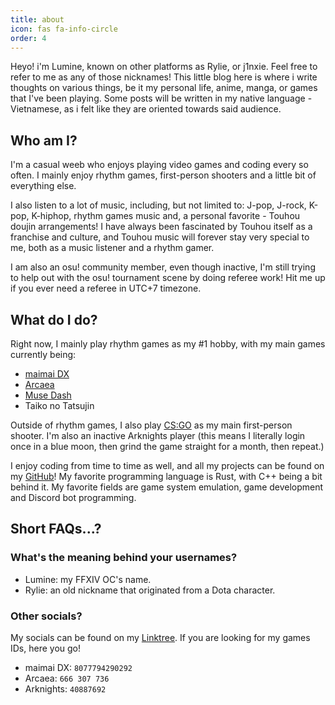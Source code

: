 ```yaml
---
title: about
icon: fas fa-info-circle
order: 4
---
```


Heyo! i'm Lumine, known on other platforms as Rylie, or j1nxie. Feel free to refer to me as any of those nicknames!
This little blog here is where i write thoughts on various things, be it my personal life, anime, manga, or games that I've
been playing. Some posts will be written in my native language - Vietnamese, as i felt like they are oriented towards
said audience.

## Who am I?

I'm a casual weeb who enjoys playing video games and coding every so often. I mainly enjoy rhythm games, first-person shooters
and a little bit of everything else.

I also listen to a lot of music, including, but not limited to: J-pop, J-rock, K-pop, K-hiphop, rhythm games music and, a
personal favorite - Touhou doujin arrangements! I have always been fascinated by Touhou itself as a franchise and culture, and
Touhou music will forever stay very special to me, both as a music listener and a rhythm gamer.

I am also an osu! community member, even though inactive, I'm still trying to help out with the osu! tournament scene by doing
referee work! Hit me up if you ever need a referee in UTC+7 timezone.

## What do I do?

Right now, I mainly play rhythm games as my #1 hobby, with my main games currently being:

- [maimai DX](https://maimai.sega.com/)
- [Arcaea](https://arcaea.lowiro.com/)
- [Muse Dash](https://store.steampowered.com/app/774171/Muse_Dash/)
- Taiko no Tatsujin

Outside of rhythm games, I also play [CS:GO](https://store.steampowered.com/app/730/CounterStrike_Global_Offensive/) as my main
first-person shooter. I'm also an inactive Arknights player (this means I literally login once in a blue moon, then grind the game
straight for a month, then repeat.)

I enjoy coding from time to time as well, and all my projects can be found on my [GitHub](https://github.com/j1nxie/)! My favorite
programming language is Rust, with C++ being a bit behind it. My favorite fields are game system emulation, game development
and Discord bot programming.

## Short FAQs...?

### What's the meaning behind your usernames?

- Lumine: my FFXIV OC's name.
- Rylie: an old nickname that originated from a Dota character.

### Other socials?

My socials can be found on my [Linktree](https://linktr.ee/ryliexd). If you are looking for my games IDs, here you go!

- maimai DX: `8077794290292`
- Arcaea: `666 307 736`
- Arknights: `40887692`
